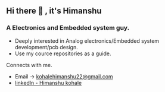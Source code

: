
## Hi there 👋 , it's Himanshu

### A Electronics and Embedded system guy.

* Deeply interested in Analog electronics/Embedded system development/pcb design.
* Use my cource repositories as a guide.


Connects with me.

* Email -> kohalehimanshu22@gmail.com
* [linkedln - Himanshu kohale](https://www.linkedin.com/in/himanshukohale/)
